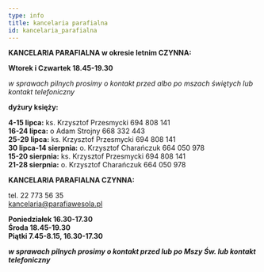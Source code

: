 ```yaml
---
type: info
title: kancelaria parafialna
id: kancelaria_parafialna
---
```

**KANCELARIA PARAFIALNA w okresie letnim CZYNNA:**

**Wtorek i Czwartek 18.45-19.30**

*w sprawach pilnych prosimy o kontakt przed albo po mszach świętych lub kontakt telefoniczny*

**dyżury księży:**

**4-15 lipca:** ks. Krzysztof Przesmycki 694 808 141\
**16-24 lipca:** o Adam Strojny 668 332 443\
**25-29 lipca:** ks. Krzysztof Przesmycki 694 808 141\
**30 lipca-14 sierpnia:** o. Krzysztof Charańczuk 664 050 978\
**15-20 sierpnia:** ks. Krzysztof Przesmycki 694 808 141\
**21-28 sierpnia:** o. Krzysztof Charańczuk 664 050 978

**KANCELARIA PARAFIALNA CZYNNA:**

tel. 22 773 56 35\
kancelaria@parafiawesola.pl

**Poniedziałek 16.30-17.30**\
**Środa 18.45-19.30**\
**Piątki 7.45-8.15, 16.30-17.30**

***w sprawach pilnych prosimy o kontakt przed lub po Mszy Św. lub kontakt telefoniczny***
